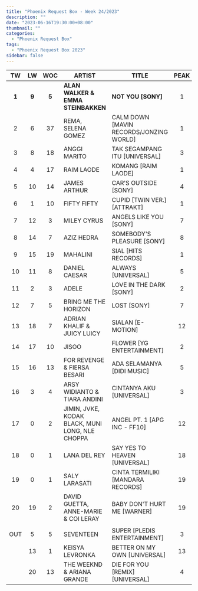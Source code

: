 ```yaml
---
title: "Phoenix Request Box - Week 24/2023"
description: ""
date: "2023-06-16T19:30:00+08:00"
thumbnail: ""
categories:
  - "Phoenix Request Box"
tags:
  - "Phoenix Request Box 2023"
sidebar: false
---
```

<!--more-->
|TW|LW|WOC|ARTIST|TITLE|PEAK|PTW|PLW|MOVE|TLW|TOTAL|
|:---:|:---:|:---:|---|---|:---:|:---:|:---:|:---:|:---:|:---:|
|**1**|**9**|**5**|**ALAN WALKER & EMMA STEINBAKKEN**|**NOT YOU [SONY]**|1|**1367**|1106|261|4610|5977|
|2|6|37|REMA, SELENA GOMEZ|CALM DOWN [MAVIN RECORDS/JONZING WORLD]|1|1252|1195|57|27705|28957|
|3|8|18|ANGGI MARITO|TAK SEGAMPANG ITU [UNIVERSAL]|3|1210|1110|100|14231|15441|
|4|4|17|RAIM LAODE|KOMANG [RAIM LAODE]|1|1169|1249|-80|22853|24022|
|5|10|14|JAMES ARTHUR|CAR'S OUTSIDE [SONY]|4|1140|1038|102|9040|10180|
|6|1|10|FIFTY FIFTY|CUPID [TWIN VER.] [ATTRAKT]|1|1124|1305|-181|8438|9562|
|7|12|3|MILEY CYRUS|ANGELS LIKE YOU [SONY]|7|966|987|-21|1834|2800|
|8|14|7|AZIZ HEDRA|SOMEBODY'S PLEASURE [SONY]|8|965|803|162|3324|4289|
|9|15|19|MAHALINI|SIAL [HITS RECORDS]|1|808|788|20|26796|27604|
|10|11|8|DANIEL CAESAR|ALWAYS [UNIVERSAL]|5|768|1030|-262|5606|6374|
|11|2|3|ADELE|LOVE IN THE DARK [SONY]|2|760|1300|-540|1780|2540|
|12|7|5|BRING ME THE HORIZON|LOST [SONY]|7|660|1180|-520|2880|3540|
|13|18|7|ADRIAN KHALIF & JUICY LUICY|SIALAN [E-MOTION]|12|600|380|220|3083|3683|
|14|17|10|JISOO|FLOWER [YG ENTERTAINMENT]|2|500|400|100|11787|12287|
|15|16|13|FOR REVENGE & FIERSA BESARI|ADA SELAMANYA [DIDI MUSIC]|5|440|680|-240|5500|5940|
|16|3|4|ARSY WIDIANTO & TIARA ANDINI|CINTANYA AKU [UNIVERSAL]|3|378|1299|-921|1299|1677|
|17|0|2|JIMIN, JVKE, KODAK BLACK, MUNI LONG, NLE CHOPPA|ANGEL PT. 1 [APG INC - FF10]|12|363|0|363|642|1005|
|18|0|1|LANA DEL REY|SAY YES TO HEAVEN [UNIVERSAL]|18|362|0|362|0|362|
|19|0|1|SALY LARASATI|CINTA TERMILIKI [MANDARA RECORDS]|19|360|0|360|0|360|
|20|19|2|DAVID GUETTA, ANNE-MARIE & COI LERAY|BABY DON'T HURT ME [WARNER]|19|340|380|-40|380|720|
| | | | | | | | | | | |
|OUT|5|5|SEVENTEEN|SUPER [PLEDIS ENTERTAINMENT]|3| | | | | |
| |13|1|KEISYA LEVRONKA|BETTER ON MY OWN [UNIVERSAL]|13| | | | | |
| |20|13|THE WEEKND & ARIANA GRANDE|DIE FOR YOU [REMIX] [UNIVERSAL]|4| | | | | |